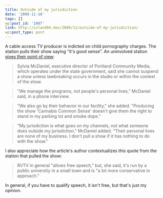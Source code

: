 ```yaml
---
title: Outside of my jurisdiction
date: '2009-11-10'
tags: []
wp:post_id: '1007'
link: http://island94.dev/2009/11/outside-of-my-jurisdiction/
wp:post_type: post
---
```


A cable access TV producer is indicted on child pornography charges. The station pulls their show saying "it's good sense". An uninvolved station [gives their point of view](http://www.dailytidings.com/apps/pbcs.dll/article?AID=/20091030/NEWS02/910300312):

> Sylvia McDaniel, executive director of Portland Community Media, which operates under the state government, said she cannot suspend a show unless lawbreaking occurs in the studio or within the context of the show.

>

> "We manage the programs, not people's personal lives," McDaniel said, in a phone interview.

>

> "We also go by their behavior in our facility," she added. "Producing the show 'Cannabis Common Sense' doesn't give them the right to stand in my parking lot and smoke dope."

>

> "My jurisdiction is what goes on my channels, not what someone does outside my jurisdiction," McDaniel added. "Their personal lives are none of my business. I don't pull a show if it has nothing to do with the show."

I also appreciate how the article's author contextualizes this quote from the station that pulled the show:

> RVTV in general "allows free speech," but, she said, it's run by a public university in a small town and is "a lot more conservative in approach."

In general, if you have to qualify speech, it isn't free, but that's just my opinion.